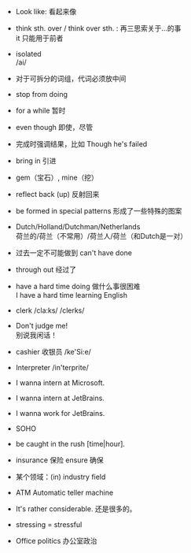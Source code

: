 
+ Look like: 看起来像

+ think sth. over / think over sth. : 
再三思索关于...的事<br/>
it 只能用于前者

+ isolated<br/>
/ai/

+ 对于可拆分的词组，代词必须放中间

+ stop from doing

+ for a while 暂时

+ even though 即使，尽管

+ 完成时强调结果，比如 Though he's failed

+ bring in 引进

+ gem（宝石）, mine（挖）

+ reflect back (up) 反射回来

+ be formed in special patterns 形成了一些特殊的图案

+ Dutch/Holland/Dutchman/Netherlands<br/>
荷兰的/荷兰（不常用）/荷兰人/荷兰（和Dutch是一对）

+ 过去一定不可能做到 can't have done

+ through out 经过了

+ have a hard time doing 做什么事很困难<br/>
I have a hard time learning English

+ clerk /cla:ks/ /clerks/

+ Don't judge me!<br/>
别说我闲话！

+ cashier 收银员 /ke'Si:e/

+ Interpreter /in'terprite/

+ I wanna intern at Microsoft.<br/>
+ I wanna intern at JetBrains.<br/>
+ I wanna work for JetBrains.<br/>

+ SOHO

+ be caught in the rush [time|hour].

+ insurance 保险 ensure 确保

+ 某个领域：(in) industry field

+ ATM Automatic teller machine

+ It's rather considerable. 还是很多的。

+ stressing = stressful

+ Office politics 办公室政治

